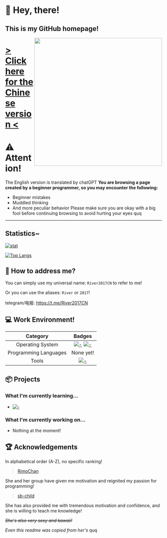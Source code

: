 <div>
  <span>
    <h1>👐 Hey, there! </h1>
    <h2>This is my GitHub homepage!</h2>
  </span>
    <img src="https://avatars.githubusercontent.com/u/78515395?v=4" align='right' width='410px'>
  </a>
</div>

# [> Click here for the Chinese version <](./README.md)

# ⚠️ Attention!
The English version is translated by chatGPT
**You are browsing a page created by a beginner programmer, so you may encounter the following:**
- Beginner mistakes
- Muddled thinking
- And more peculiar behavior
Please make sure you are okay with a big fool before continuing browsing to avoid hurting your eyes quq

---

## Statistics~

[![stat](https://github-readme-stats.vercel.app/api?username=River2017CN&show_icons=true&icon_color=0366d6&theme=dark)]()

[![Top Langs](https://github-readme-stats.vercel.app/api/top-langs/?username=River2017CN&layout=compact&icon_color=0366d6&theme=dark)]()



## 📛 How to address me?

You can simply use my universal name: `River2017CN` to refer to me!

Or you can use the aliases: `River` or `2017`!

telegram/电报: https://t.me/River2017CN



## 💻 Work Environment!
Category | Badges
:---: | :---:
Operating System |[![-](https://img.shields.io/badge/Windows-0078D4?style=flat-square&logo=Windows11&logoColor=white)]() [![-](https://img.shields.io/badge/Android-3DDC84?style=flat-square&logo=Android&logoColor=white)]()
Programming Languages | None yet!
Tools | [![-](https://img.shields.io/badge/VSCode-0066b8?style=flat-square&logo=visualstudiocode&logoColor=white)]()

## 📦 Projects

### What I'm currently learning...

* [![-](https://img.shields.io/badge/Python-3772a2?style=flat-square&logo=python&logoColor=white)]()
### What I'm currently working on...

* Nothing at the moment!

## 🏆 Acknowledgements
In alphabetical order (A-Z), no specific ranking!

>[RimoChan](https://github.com/RimoChan)

She and her group have given me motivation and reignited my passion for programming!

>[sb-child](https://github.com/sb-child)

She has also provided me with tremendous motivation and confidence, and she is willing to teach me knowledge!

~~*She's also very sexy and kawaii!*~~

*Even this readme was copied from her's* quq
